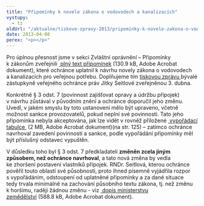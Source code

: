 ```yaml
---
title: "Připomínky k novele zákona o vodovodech a kanalizacích"
vystupy:
  - tz
oldUrl: "/aktualne/tiskove-zpravy-2013/pripominky-k-novele-zakona-o-vodovodech-a-kanalizacich"
date: 2013-04-08
perex: "<p></p>"
---
```


<!-- imported from the old website -->

<p>Pro úplnou přesnost jsme v sekci Zvláštní oprávnění – Připomínky k zákonům zveřejnili <a title="Otevření do nového okna" href="/uploads-import/Zvlastni_opravneni/Pripominky/PDCJ2476-2012_MZE_o_vodovodech-a-kanalizacich.pdf" target="_blank"> plný text připomínek</a> (130.9 kB, Adobe Acrobat dokument), které ochránce uplatnil k návrhu novely zákona o vodovodech a kanalizacích pro veřejnou potřebu. Doplňujeme tím <a href="/tiskove-zpravy/tiskove-zpravy-2013/lidem-hrozi-dalsi-vydaje-za-vodovodni-pripojky/" target="_blank">tiskovou zprávu </a>bývalé zástupkyně veřejného ochránce práv Jitky Seitlové zveřejněnou 3. dubna.</p><p>Konkrétně § 3 odst. 7 (povinnost zajišťovat opravy a údržbu přípojek) v návrhu zůstával v původním znění a ochránce doporučil jeho změnu. Uvedl, v jakém smyslu by toto ustanovení mělo být upraveno, včetně možnost sankce provozovatelů, pokud neplní své povinnosti. Tato jeho připomínka nebyla akceptována, jak lze vidět v rovněž přiložené <a title="Otevření do nového okna" href="/uploads-import/Zvlastni_opravneni/Pripominky/vyporadani_pripominek_MZe.pdf" target="_blank"> vypořádací tabulce </a> (2 MB, Adobe Acrobat dokument)(na str. 125) – zatímco ochránce navrhoval zavedení povinnosti a sankce, podle vypořádání připomínky měl být příslušný odstavec vypuštěn. </p><p>V důsledku toho byl § 3 odst. 7 předkladateli <strong>změněn zcela jiným způsobem, než ochránce navrhoval</strong>, a tato nová změna by vedla ke zhoršení postavení vlastníků přípojek. RNDr. Seitlová, kterou ochránce pověřil touto oblastí své působnosti, proto ihned písemně vyjádřila rozpor s vypořádáním, odstoupení od uplatněné připomínky a za dané situace tedy trvala minimálně na zachování působního textu zákona, tj. než změnu k horšímu, raději žádnou změnu - viz <a title="Otevření do nového okna" href="/uploads-import/Zvlastni_opravneni/Pripominky/MZE_rozpor.pdf" target="_blank"> dopis ministerstvu zemědělství</a> (588.8 kB, Adobe Acrobat dokument).</p>
